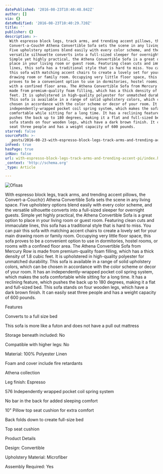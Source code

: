 ```yaml
---
datePublished: '2016-08-23T10:40:48.842Z'
author: []
via: {}
dateModified: '2016-08-23T10:40:29.720Z'
title: ''
publisher: {}
description: >-
  With espresso block legs, track arms, and trending accent pillows, the
  Convert-a-Couch® Athena Convertible Sofa sets the scene in any living space.
  Five upholstery options blend easily with every color scheme, and the
  versatile silhouette converts into a full-sized sleeper for overnight guests.
  Simple yet highly practical, the Athena Convertible Sofa is a great option to
  place in your living room or guest room. Featuring clean cuts and immaculate
  lines, this sofa has a traditional style that is hard to miss. You can pair
  this sofa with matching accent chairs to create a lovely set for your main
  drawing room or family room. Occupying very little floor space, this sofa
  proves to be a convenient option to use in dormitories, hostel rooms, or rooms
  with a confined floor area. The Athena Convertible Sofa from Mercury Row is
  made from premium-quality foam filling, which has a thick density of 1.8 cubic
  feet. It is upholstered in high-quality polyester for unmatched durability.
  This sofa is available in a range of solid upholstery colors, which can be
  chosen in accordance with the color scheme or decor of your room. It has an
  independently-wrapped pocket coil spring system, which makes the sofa
  comfortable while sitting for a long time. It has a reclining feature, which
  pushes the back up to 180 degrees, making it a flat and full-sized bed. This
  sofa stands on four wooden legs, which have a dark brown finish. It can easily
  seat three people and has a weight capacity of 600 pounds.
starred: false
sourcePath: >-
  _posts/2016-08-23-with-espresso-block-legs-track-arms-and-trending-accent-pi.md
inFeed: true
hasPage: true
inNav: false
url: with-espresso-block-legs-track-arms-and-trending-accent-pi/index.html
_context: 'http://schema.org'
_type: Article

---
```

![Ofisas](https://the-grid-user-content.s3-us-west-2.amazonaws.com/2d747052-0f56-4ea2-afcd-7407647020e1.jpg)

With espresso block legs, track arms, and trending accent pillows, the Convert-a-Couch(r) Athena Convertible Sofa sets the scene in any living space. Five upholstery options blend easily with every color scheme, and the versatile silhouette converts into a full-sized sleeper for overnight guests. Simple yet highly practical, the Athena Convertible Sofa is a great option to place in your living room or guest room. Featuring clean cuts and immaculate lines, this sofa has a traditional style that is hard to miss. You can pair this sofa with matching accent chairs to create a lovely set for your main drawing room or family room. Occupying very little floor space, this sofa proves to be a convenient option to use in dormitories, hostel rooms, or rooms with a confined floor area. The Athena Convertible Sofa from Mercury Row is made from premium-quality foam filling, which has a thick density of 1.8 cubic feet. It is upholstered in high-quality polyester for unmatched durability. This sofa is available in a range of solid upholstery colors, which can be chosen in accordance with the color scheme or decor of your room. It has an independently-wrapped pocket coil spring system, which makes the sofa comfortable while sitting for a long time. It has a reclining feature, which pushes the back up to 180 degrees, making it a flat and full-sized bed. This sofa stands on four wooden legs, which have a dark brown finish. It can easily seat three people and has a weight capacity of 600 pounds.

Features

Converts to a full size bed

This sofa is more like a futon and does not have a pull out mattress

Storage beneath included: No

Compatible with higher legs: No

Material: 100% Polyester Linen

Foam and cover include fire retardants

Athena collection

Leg finish: Espresso

576 Independently wrapped pocket coil spring system

No bar in the back for added sleeping comfort

10" Pillow top seat cushion for extra comfort

Back folds down to create full-size bed

Top seat cushion

Product Details

Design: Convertible

Upholstery Material: Microfiber

Assembly Required: Yes